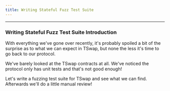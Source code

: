 ```yaml
---
title: Writing Stateful Fuzz Test Suite
---
```


---

### Writing Stateful Fuzz Test Suite Introduction

With everything we've gone over recently, it's probably spoiled a bit of the surprise as to what we can expect in TSwap, but none the less it's time to go back to our protocol.

We've barely looked at the TSwap contracts at all. We've noticed the protocol only has unit tests and that's not good enough!

Let's write a fuzzing test suite for TSwap and see what we can find. Afterwards we'll do a little manual review!
